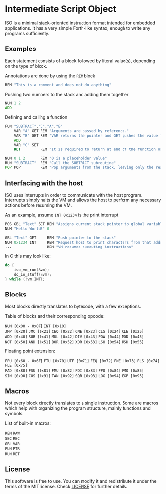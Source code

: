 # Intermediate Script Object
ISO is a minimal stack-oriented instruction format intended for embedded applications. It has a very simple Forth-like syntax, enough to write any programs sufficiently.

## Examples
Each statement consists of a block followed by literal value(s), depending on the type of block.

Annotations are done by using the ``REM`` block
```asm
REM "This is a comment and does not do anything"
```
Pushing two numbers to the stack and adding them together
```asm
NUM 1 2
ADD
```
Defining and calling a function
```asm
FUN "SUBTRACT","C","A","B"
    VAR "A" GET REM "Arguments are passed by reference."
    VAR "B" GET REM "VAR returns the pointer and GET pushes the value from that address"
    ADD
    VAR "C" SET
    RET         REM "It is required to return at end of the function or else it will fall through"

NUM 0 1 2       REM "0 is a placeholder value"
RUN "SUBTRACT"  REM "Call the SUBTRACT subroutine"
POP POP         REM "Pop arguments from the stack, leaving only the result"
```
## Interfacing with the host
ISO uses interrupts in order to communicate with the host program. Interrupts simply halts the VM and allows the host to perform any necessary actions before resuming the VM.

As an example, assume ``INT 0x1234`` is the print interrupt
```asm
POS GBL "Text" SET REM "Assigns current stack pointer to global variable"
NUM "Hello World!" 0

GBL "Text" GET     REM "Push pointer to the stack"
NUM 0x1234 INT     REM "Request host to print characters from that address"
...                REM "VM resumes executing instructions"
```
In C this may look like:
```c
do {
    iso_vm_run(&vm);
    do_io_stuff(&vm);
} while (!vm.INT);
```
## Blocks
Most blocks directly translates to bytecode, with a few exceptions.

Table of blocks and their corresponding opcode:

``NUM [0x00 - 0x0F]`` ``INT [0x10]``<br>
``JMP [0x20]`` ``JMC [0x21]`` ``CEQ [0x22]`` ``CNE [0x23]`` ``CLS [0x24]`` ``CLE [0x25]``<br>
``ADD [0x40]`` ``SUB [0x41]`` ``MUL [0x42]`` ``DIV [0x43]`` ``POW [0x44]`` ``MOD [0x45]``<br>
``NOT [0x50]`` ``AND [0x51]`` ``BOR [0x52]`` ``XOR [0x53]`` ``LSH [0x54]`` ``RSH [0x55]``<br>

Floating point extension:

``FPU [0x60 - 0x6F]`` 
``FTU [0x70]`` ``UTF [0x71]`` ``FEQ [0x72]`` ``FNE [0x73]`` ``FLS [0x74]`` ``FLE [0x75]``<br>
``FAD [0x80]`` ``FSU [0x81]`` ``FMU [0x82]`` ``FDI [0x83]`` ``FPO [0x84]`` ``FMO [0x85]``<br>
``SIN [0x90]`` ``COS [0x91]`` ``TAN [0x92]`` ``SQR [0x93]`` ``LOG [0x94]`` ``EXP [0x95]``<br>

## Macros
Not every block directly translates to a single instruction. Some are macros which help with organizing the program structure, mainly functions and symbols.

List of built-in macros:

``REM`` ``RAW``<br>
``SEC`` ``REC``<br>
``GBL`` ``VAR``<br>
``FUN`` ``PTR``<br>
``RUN`` ``RET``<br>

## License
This software is free to use. You can modify it and redistribute it under the terms of the 
MIT license. Check [LICENSE](LICENSE) for further details.
